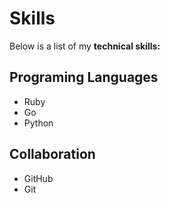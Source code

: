 # Skills

Below is a list of my **technical skills:**

## Programing Languages
- Ruby
- Go
- Python

## Collaboration
- GitHub
- Git
